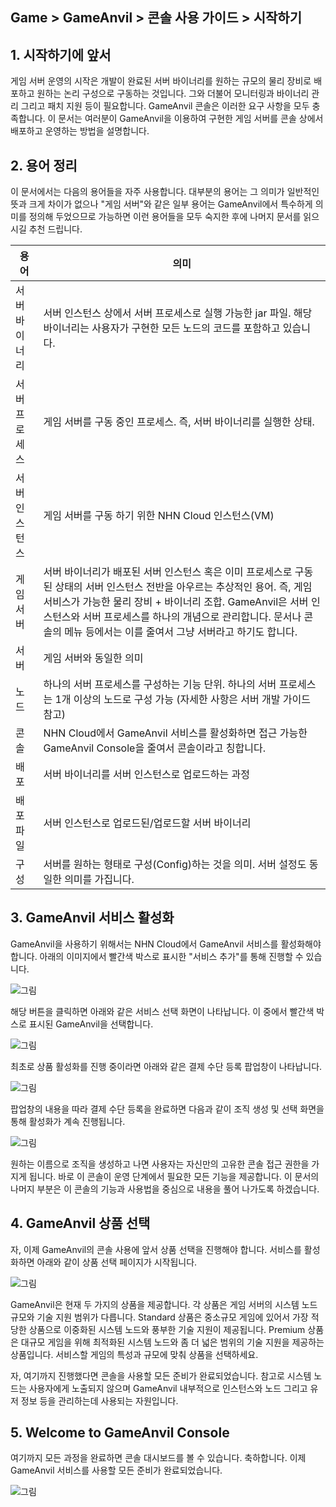 ## Game > GameAnvil > 콘솔 사용 가이드 > 시작하기

## 1. 시작하기에 앞서

게임 서버 운영의 시작은 개발이 완료된 서버 바이너리를 원하는 규모의 물리 장비로 배포하고 원하는 논리 구성으로 구동하는 것입니다. 그와 더불어 모니터링과 바이너리 관리 그리고 패치 지원 등이 필요합니다. GameAnvil 콘솔은 이러한 요구 사항을 모두 충족합니다. 이 문서는 여러분이 GameAnvil을 이용하여 구현한 게임 서버를 콘솔 상에서 배포하고 운영하는 방법을 설명합니다.


## 2. 용어 정리

이 문서에서는 다음의 용어들을 자주 사용합니다. 대부분의 용어는 그 의미가 일반적인 뜻과 크게 차이가 없으나 "게임 서버"와 같은 일부 용어는 GameAnvil에서 특수하게 의미를 정의해 두었으므로 가능하면 이런 용어들을 모두 숙지한 후에 나머지 문서를 읽으시길 추천 드립니다.

| 용어      | 의미                                                                                                                                                                                      |
|---------|-----------------------------------------------------------------------------------------------------------------------------------------------------------------------------------------|
| 서버 바이너리 | 서버 인스턴스 상에서 서버 프로세스로 실행 가능한 jar 파일. 해당 바이너리는 사용자가 구현한 모든 노드의 코드를 포함하고 있습니다.                                                                                                             |
| 서버 프로세스 | 게임 서버를 구동 중인 프로세스. 즉, 서버 바이너리를 실행한 상태.                                                                                                                                                  |
| 서버 인스턴스 | 게임 서버를 구동 하기 위한 NHN Cloud 인스턴스(VM)                                                                                                                                                      |
| 게임 서버   | 서버 바이너리가 배포된 서버 인스턴스 혹은 이미 프로세스로 구동된 상태의 서버 인스턴스 전반을 아우르는 추상적인 용어. 즉, 게임 서비스가 가능한 물리 장비 + 바이너리 조합. GameAnvil은 서버 인스턴스와 서버 프로세스를 하나의 개념으로 관리합니다. 문서나 콘솔의 메뉴 등에서는 이를 줄여서 그냥 서버라고 하기도 합니다. |
| 서버      | 게임 서버와 동일한 의미                                                                                                                                                                           |
| 노드      | 하나의 서버 프로세스를 구성하는 기능 단위. 하나의 서버 프로세스는 1개 이상의 노드로 구성 가능 (자세한 사항은 서버 개발 가이드 참고)                                                                                                           |
| 콘솔      | NHN Cloud에서 GameAnvil 서비스를 활성화하면 접근 가능한 GameAnvil Console을 줄여서 콘솔이라고 칭합니다.                                                                                                              |
| 배포      | 서버 바이너리를 서버 인스턴스로 업로드하는 과정                                                                                                                                                              |
| 배포 파일   | 서버 인스턴스로 업로드된/업로드할 서버 바이너리                                                                                                                                                              |
| 구성      | 서버를 원하는 형태로 구성(Config)하는 것을 의미. 서버 설정도 동일한 의미를 가집니다.                                                                                                                                    |


## 3. GameAnvil 서비스 활성화

GameAnvil을 사용하기 위해서는 NHN Cloud에서 GameAnvil 서비스를 활성화해야 합니다. 아래의 이미지에서 빨간색 박스로 표시한 "서비스 추가"를 통해 진행할 수 있습니다.

![그림](https://static.toastoven.net/prod_gameanvil/images/console/getting-started/activation-1.png)

해당 버튼을 클릭하면 아래와 같은 서비스 선택 화면이 나타납니다. 이 중에서 빨간색 박스로 표시된 GameAnvil을 선택합니다.

![그림](https://static.toastoven.net/prod_gameanvil/images/console/getting-started/activation-2.png)

최초로 상품 활성화를 진행 중이라면 아래와 같은 결제 수단 등록 팝업창이 나타납니다.

![그림](https://static.toastoven.net/prod_gameanvil/images/console/getting-started/activation-3-1.png)

팝업창의 내용을 따라 결제 수단 등록을 완료하면 다음과 같이 조직 생성 및 선택 화면을 통해 활성화가 계속 진행됩니다.

![그림](https://static.toastoven.net/prod_gameanvil/images/console/getting-started/org-and-project.png)

원하는 이름으로 조직을 생성하고 나면 사용자는 자신만의 고유한 콘솔 접근 권한을 가지게 됩니다. 바로 이 콘솔이 운영 단계에서 필요한 모든 기능을 제공합니다. 이 문서의 나머지 부분은 이 콘솔의 기능과 사용법을 중심으로 내용을 풀어 나가도록 하겠습니다.

## 4. GameAnvil 상품 선택

자, 이제 GameAnvil의 콘솔 사용에 앞서 상품 선택을 진행해야 합니다. 서비스를 활성화하면 아래와 같이 상품 선택 페이지가 시작됩니다.

![그림](https://static.toastoven.net/prod_gameanvil/images/console/getting-started/activated-1-1.png)

GameAnvil은 현재 두 가지의 상품을 제공합니다. 각 상품은 게임 서버의 시스템 노드 규모와 기술 지원 범위가 다릅니다. Standard 상품은 중소규모 게임에 있어서 가장 적당한 상품으로 이중화된 시스템 노드와 풍부한 기술 지원이 제공됩니다. Premium 상품은 대규모 게임을 위해 최적화된 시스템 노드와 좀 더 넓은 범위의 기술 지원을 제공하는 상품입니다. 서비스할 게임의 특성과 규모에 맞춰 상품을 선택하세요.

자, 여기까지 진행했다면 콘솔을 사용할 모든 준비가 완료되었습니다. 참고로 시스템 노드는 사용자에게 노출되지 않으며 GameAnvil 내부적으로 인스턴스와 노드 그리고 유저 정보 등을 관리하는데 사용되는 자원입니다.

## 5. Welcome to GameAnvil Console

여기까지 모든 과정을 완료하면 콘솔 대시보드를 볼 수 있습니다. 축하합니다. 이제 GameAnvil 서비스를 사용할 모든 준비가 완료되었습니다.

![그림](https://static.toastoven.net/prod_gameanvil/images/console/getting-started/console-dashboard.png)